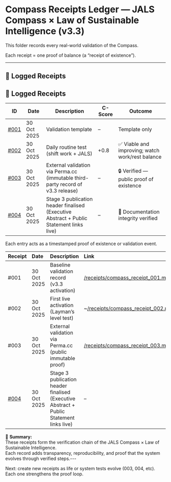 # Compass Receipts Ledger — JALS Compass × Law of Sustainable Intelligence (v3.3)

This folder records every real-world validation of the Compass.

Each receipt = one proof of balance (a “receipt of existence”).

---

## 📜 Logged Receipts
## 🧾 Logged Receipts

| ID | Date | Description | C-Score | Outcome |
|----|------|--------------|---------|----------|
| [#001](compass_receipt_001.md) | 30 Oct 2025 | Validation template | – | Template only |
| [#002](compass_receipt_002.md) | 30 Oct 2025 | Daily routine test (shift work + JALS) | +0.8 | ✅ Viable and improving; watch work/rest balance |
| [#003](compass_receipt_003.md) | 30 Oct 2025 | External validation via Perma.cc (immutable third-party record of v3.3 release) | – | 🔒 Verified — public proof of existence |# Compass Receipts Ledger — JALS Compass × Law of Sustainable Intelligence (v3.3)
| [#004](compass_receipt_004.md) | 30 Oct 2025 | Stage 3 publication header finalised (Executive Abstract + Public Statement links live) | – | 🧾 Documentation integrity verified |This ledger lists all official validation receipts recorded during Stage 3 (v3.3).  
Each entry acts as a timestamped proof of existence or validation event.

| Receipt | Date | Description | Link |
|:--|:--|:--|:--|
| #001 | 30 Oct 2025 | Baseline validation record (v3.3 activation) | [/receipts/compass_receipt_001.md](compass_receipt_001.md) |
| #002 | 30 Oct 2025 | First live activation (Layman’s level test) | ~[/receipts/compass_receipt_002.md](compass_receipt_002.md) |
| #003 | 30 Oct 2025 | External validation via Perma.cc (public immutable proof) | [/receipts/compass_receipt_003.md](compass_receipt_003.md) |
| [#004](compass_receipt_004.md) | 30 Oct 2025 | Stage 3 publication header finalised (Executive Abstract + Public Statement links live) | – | 🧾 Documentation integrity verified |
🧭 **Summary:**  
These receipts form the verification chain of the JALS Compass × Law of Sustainable Intelligence.  
Each record adds transparency, reproducibility, and proof that the system evolves through verified steps.---

Next: create new receipts as life or system tests evolve (003, 004, etc).
Each one strengthens the proof loop.
